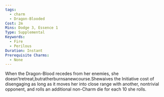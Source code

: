 ```yaml
---
tags:
  - charm
  - Dragon-Blooded
Cost: 2m
Mins: Dodge 3, Essence 1
Type: Supplemental
Keywords:
  - Fire
  - Perilous
Duration: Instant
Prerequisite Charms:
  - None
---
```

When the Dragon-Blood recedes from her enemies, she doesn’tretreat,butratherburnsanewcourse.Shewaives the Initiative cost of disengaging as long as it moves her into close range with another, nontrivial opponent, and rolls an additional non-Charm die for each 10 she rolls.